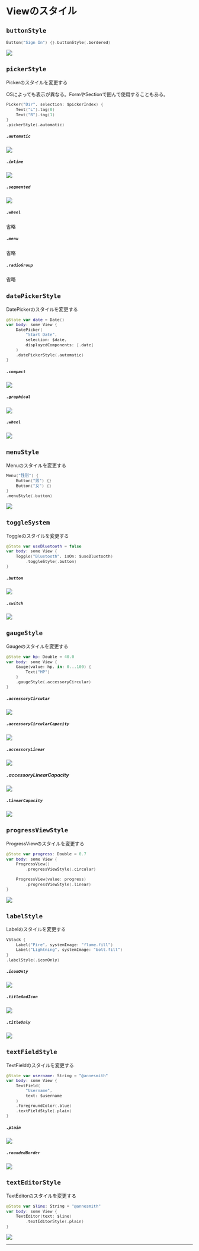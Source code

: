 <div style="font-size: 0.8rem;">

# Viewのスタイル

## `buttonStyle`

```swift
Button("Sign In") {}.buttonStyle(.bordered)
```

<img src="/Images/View/ButtonStyle.png">

## `pickerStyle`

Pickerのスタイルを変更する

OSによっても表示が異なる。FormやSectionで囲んで使用することもある。

```swift
Picker("Dir", selection: $pickerIndex) {
    Text("L").tag(0)
    Text("R").tag(1)
}
.pickerStyle(.automatic)
```

##### `.automatic`

<img src="/Images/View/PickerStyleAutomatic.png">

##### `.inline`

<img src="/Images/View/PickerStyleInline.png">

##### `.segmented`

<img src="/Images/View/PickerStyleSegmented.png">

##### `.wheel`

省略

##### `.menu`

省略

##### `.radioGroup`

省略

## `datePickerStyle`

DatePickerのスタイルを変更する

```swift
@State var date = Date()
var body: some View {
    DatePicker(
        "Start Date",
        selection: $date,
        displayedComponents: [.date]
    )
    .datePickerStyle(.automatic)
}
```

##### `.compact`

<img src="/Images/View/DatePickeCompact.png">

##### `.graphical`

<img src="/Images/View/DatePickerGraphical.png">

##### `.wheel`

<img src="/Images/View/DatePickerWheel.png">

## `menuStyle`

Menuのスタイルを変更する

```swift
Menu("性別") {
    Button("男") {}
    Button("女") {}
}
.menuStyle(.button)
```

<img src="/Images/View/MenuStyleButton.png">

## `toggleSystem`

Toggleのスタイルを変更する

```swift
@State var useBluetooth = false
var body: some View {
    Toggle("Bluetooth", isOn: $useBluetooth)
        .toggleStyle(.button)
}
```

##### `.button`

<img src="/Images/View/ToggleStyleButton.png">

##### `.switch`

<img src="/Images/View/ToggleStyleSwitch.png">

## `gaugeStyle`

Gaugeのスタイルを変更する

```swift
@State var hp: Double = 40.0
var body: some View {
    Gauge(value: hp, in: 0...100) {
        Text("HP")
    }
    .gaugeStyle(.accessoryCircular)
}
```

##### `.accessoryCircular`

<img src="/Images/View/Gauge1.png">

##### `.accessoryCircularCapacity`

<img src="/Images/View/Gauge2.png">

##### `.accessoryLinear`

<img src="/Images/View/Gauge3.png">

##### `.`accessoryLinearCapacity

<img src="/Images/View/Gauge4.png">

##### `.linearCapacity`

<img src="/Images/View/Gauge5.png">

## `progressViewStyle`

ProgressViewのスタイルを変更する

```swift
@State var progress: Double = 0.7
var body: some View {
    ProgressView()
        .progressViewStyle(.circular)
    
    ProgressView(value: progress)
        .progressViewStyle(.linear)
}
```

<img src="/Images/View/ProgressView1.png">

## `labelStyle`

Labelのスタイルを変更する

```swift
VStack {
    Label("Fire", systemImage: "flame.fill")
    Label("Lightning", systemImage: "bolt.fill")
}
.labelStyle(.iconOnly)
```

##### `.iconOnly`

<img src="/Images/View/LabelStyle1.png">

##### `.titleAndIcon`

<img src="/Images/View/LabelStyle2.png">

##### `.titleOnly`

<img src="/Images/View/LabelStyle3.png">

## `textFieldStyle`

TextFieldのスタイルを変更する

```swift
@State var username: String = "@annesmith"
var body: some View {
    TextField(
        "Username",
        text: $username
    )
    .foregroundColor(.blue)
    .textFieldStyle(.plain)
}
```

##### `.plain`

<img src="/Images/View/TextField1.png">

##### `.roundedBorder`

<img src="/Images/View/TextField2.png">

## `textEditorStyle`

TextEditorのスタイルを変更する

```swift
@State var $line: String = "@annesmith"
var body: some View {
    TextEditor(text: $line)
        .textEditorStyle(.plain)
}
```

<img src="/Images/View/TextEditor1.png">

---

</div>
